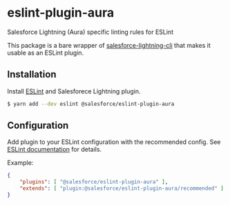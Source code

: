 eslint-plugin-aura
==================

Salesforce Lightning (Aura) specific linting rules for ESLint

This package is a bare wrapper of [salesforce-lightning-cli](https://www.npmjs.com/package/salesforce-lightning-cli) that makes it usable as an ESLint plugin.

Installation
------------

Install [ESLint](https://www.github.com/eslint/eslint) and Salesforece Lightning plugin.
```sh
$ yarn add --dev eslint @salesforce/eslint-plugin-aura
```

Configuration
-------------
Add plugin to your ESLint configuration with the recommended config. See
[ESLint documentation](http://eslint.org/docs/user-guide/configuring#configuring-plugins) for details.

Example:
```json
{
    "plugins": [ "@salesforce/eslint-plugin-aura" ],
    "extends": [ "plugin:@salesforce/eslint-plugin-aura/recommended" ]
}
```
